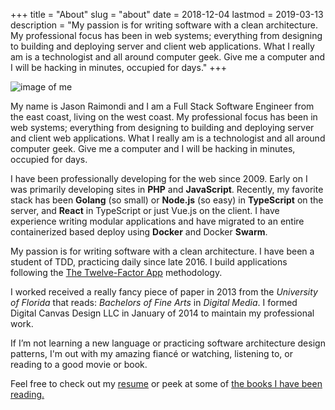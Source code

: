 +++
title = "About"
slug = "about"
date = 2018-12-04
lastmod = 2019-03-13
description = "My passion is for writing software with a clean architecture. My professional focus has been in web systems; everything from designing to building and deploying server and client web applications. What I really am is a technologist and all around computer geek. Give me a computer and I will be hacking in minutes, occupied for days."
+++

<img id="js-image-of-me" alt="image of me" />

<script>
    const myArray = [
      "/assets/misc/about/us.png",
      "/assets/misc/about/codecraft-2018.jpg",
      "/assets/misc/about/colorado-2018.jpg",
    ];
    const randomPictureLink = myArray[Math.floor(Math.random()*myArray.length)];
    const picture = document.getElementById("js-image-of-me");
    picture.src = randomPictureLink;
</script>

My name is Jason Raimondi and I am a Full Stack Software Engineer from the east coast, living on the west coast. My professional focus has been in web systems; everything from designing to building and deploying server and client web applications. What I really am is a technologist and all around computer geek. Give me a computer and I will be hacking in minutes, occupied for days.

I have been professionally developing for the web since 2009. Early on I was primarily developing sites in **PHP** and **JavaScript**. Recently, my favorite stack has been **Golang** (so small) or **Node.js** (so easy) in **TypeScript** on the server, and **React** in TypeScript or just Vue.js on the client. I have experience writing modular applications and have migrated to an entire containerized based deploy using **Docker** and Docker **Swarm**. 

My passion is for writing software with a clean architecture. I have been a student of TDD, practicing daily since late 2016. I build applications following the [The Twelve-Factor App](https://12factor.net/) methodology.

I worked received a really fancy piece of paper in 2013 from the _University of Florida_ that reads: _Bachelors of Fine Arts_ in _Digital Media_. I formed Digital Canvas Design LLC in January of 2014 to maintain my professional work.

If I’m not learning a new language or practicing software architecture design patterns, I'm out with my amazing fiancé or watching, listening to, or reading to a good movie or book. 

Feel free to check out my [resume](./resume) or peek at some of [the books I have been reading.](https://www.goodreads.com/jasonraimondi)

<!-- 

Oh, hello there. 

This wasnt really meant for you, but I can see why you might think it was. One day (hopefully soon) I will update this and either add some cool stuff to the console or more information about my technical skills in the comments, this was just text that I didnt want to lose to VC and forget it existed.

This text:

The Event Farm API was rewritten using TDD practices, and has maintained an 85% coverage on a roughly 200K+ (circa spring 2018) and growing LOC Rest API written in PHP 7.1 using **Domain Driven Design** and a Command/Query JSON REST API. 

--> 
